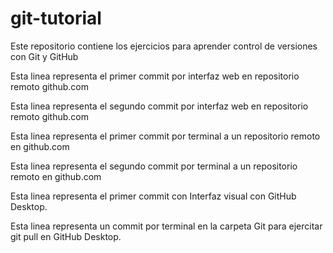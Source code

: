 # git-tutorial
Este repositorio contiene los ejercicios para aprender control de versiones con Git y GitHub 

Esta linea representa el primer commit por interfaz web en repositorio remoto github.com

Esta linea representa el segundo commit por interfaz web en repositorio remoto github.com

Esta linea representa el primer commit por terminal a un repositorio remoto en github.com

Esta linea representa el segundo commit por terminal a un repositorio remoto en github.com

Esta linea representa el primer commit con Interfaz visual con GitHub Desktop.

Esta linea representa un commit por terminal en la carpeta Git para ejercitar git pull en GitHub Desktop.
